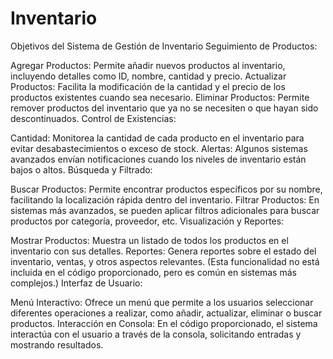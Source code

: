 ﻿# Inventario
Objetivos del Sistema de Gestión de Inventario
Seguimiento de Productos:

Agregar Productos: Permite añadir nuevos productos al inventario, incluyendo detalles como ID, nombre, cantidad y precio.
Actualizar Productos: Facilita la modificación de la cantidad y el precio de los productos existentes cuando sea necesario.
Eliminar Productos: Permite remover productos del inventario que ya no se necesiten o que hayan sido descontinuados.
Control de Existencias:

Cantidad: Monitorea la cantidad de cada producto en el inventario para evitar desabastecimientos o exceso de stock.
Alertas: Algunos sistemas avanzados envían notificaciones cuando los niveles de inventario están bajos o altos.
Búsqueda y Filtrado:

Buscar Productos: Permite encontrar productos específicos por su nombre, facilitando la localización rápida dentro del inventario.
Filtrar Productos: En sistemas más avanzados, se pueden aplicar filtros adicionales para buscar productos por categoría, proveedor, etc.
Visualización y Reportes:

Mostrar Productos: Muestra un listado de todos los productos en el inventario con sus detalles.
Reportes: Genera reportes sobre el estado del inventario, ventas, y otros aspectos relevantes. (Esta funcionalidad no está incluida en el código proporcionado, pero es común en sistemas más complejos.)
Interfaz de Usuario:

Menú Interactivo: Ofrece un menú que permite a los usuarios seleccionar diferentes operaciones a realizar, como añadir, actualizar, eliminar o buscar productos.
Interacción en Consola: En el código proporcionado, el sistema interactúa con el usuario a través de la consola, solicitando entradas y mostrando resultados.
